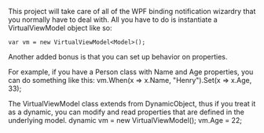 This project will take care of all of the WPF binding notification wizardry that you normally have to deal with.
All you have to do is instantiate a VirtualViewModel object like so:

    var vm = new VirtualViewModel<Model>(); 
	
Another added bonus is that you can set up behavior on properties. 

For example, if you have a Person class with Name and Age properties, you can do something like this:
    vm.When(x => x.Name, "Henry").Set(x => x.Age, 33);
	
The VirtualViewModel class extends from DynamicObject, thus if you treat it as a dynamic, you can modify and read properties that are defined in the underlying model.
    dynamic vm = new VirtualViewModel<Person>();
    vm.Age = 22;